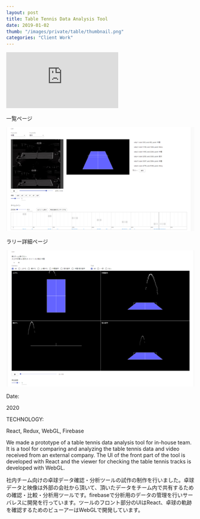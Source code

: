 ```yaml
---
layout: post 
title: Table Tennis Data Analysis Tool
date: 2019-01-02
thumb: "/images/private/table/thumbnail.png"
categories: "Client Work"
---
```


<div class="video-wrapper">
<iframe src="https://www.youtube.com/embed/85zup374hBk" frameborder="0" allowfullscreen></iframe>
</div>

<div class="post-description">
    <p>一覧ページ</p>
    <img src="/images/private/table/img01.png">
</div>
<div class="post-description">
    <p>ラリー詳細ページ</p>
    <img src="/images/private/table/img02.png">
</div>

<div class="post-category">
<p class="post-title">Date:</p>
<p class="post-value">2020</p>
</div>

<div class="post-category">
<p class="post-title">TECHNOLOGY:</p>
<p class="post-value">React, Redux, WebGL, Firebase</p>
</div>

<div class="post-description">  
<p>
We made a prototype of a table tennis data analysis tool for in-house team. It is a tool for comparing and analyzing the table tennis data and video received from an external company. The UI of the front part of the tool is developed with React and the viewer for checking the table tennis tracks is developed with WebGL.
</p>
</div>

<div class="post-description">  
<p>
社内チーム向けの卓球データ確認・分析ツールの試作の制作を行いました。卓球データと映像は外部の会社から頂いて、頂いたデータをチーム内で共有するための確認・比較・分析用ツールです。firebaseで分析用のデータの管理を行いサーバレスに開発を行っています。ツールのフロント部分のUIはReact、卓球の軌跡を確認するためのビューアーはWebGLで開発しています。
</p>
</div>

 <div class="m-margin"></div>

[workurl]: http://kenji-special.tv/vr
